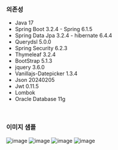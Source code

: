 ### 의존성
- Java 17
- Spring Boot 3.2.4 - Spring 6.1.5
- Spring Data Jpa 3.2.4 - hibernate 6.4.4
- Querydsl 5.0.0
- Spring Security 6.2.3
- Thymeleaf 3.2.4
- BootStrap 5.1.3
- jquery 3.6.0
- Vanillajs-Datepicker 1.3.4
- Json 20240205
- Jwt 0.11.5
- Lombok
- Oracle Database 11g

</br>

### 이미지 샘플
![image](https://github.com/ksm1569/greenmro-mobile/assets/34292113/f4fac8b7-79b7-44cc-88cb-5804965db2ec)
![image](https://github.com/ksm1569/greenmro-mobile/assets/34292113/6f519484-8528-4ac8-a996-d577b39b4ec1)
![image](https://github.com/ksm1569/greenmro-mobile/assets/34292113/f147fbb6-777b-41f8-a027-43d54c52a606)
![image](https://github.com/ksm1569/greenmro-mobile/assets/34292113/fcd59fcf-7654-4996-8876-4121d82d9b4d)




